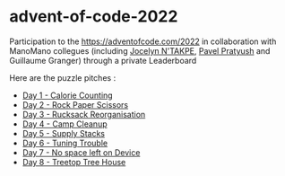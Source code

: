 # advent-of-code-2022
Participation to the https://adventofcode.com/2022 in collaboration with ManoMano collegues (including [Jocelyn N'TAKPE](https://github.com/jntakpe/aoc2022), [Pavel Pratyush](https://github.com/pavelito/advent-of-code-2022) and Guillaume Granger) through a private Leaderboard

Here are the puzzle pitches :
- [Day 1 - Calorie Counting](./docs/day01.md)
- [Day 2 - Rock Paper Scissors](./docs/day02.md)
- [Day 3 - Rucksack Reorganisation](./docs/day03.md)
- [Day 4 - Camp Cleanup](./docs/day04.md)
- [Day 5 - Supply Stacks](./docs/day05.md)
- [Day 6 - Tuning Trouble](./docs/day06.md)
- [Day 7 - No space left on Device](./docs/day07.md)
- [Day 8 - Treetop Tree House](./docs/day08.md)